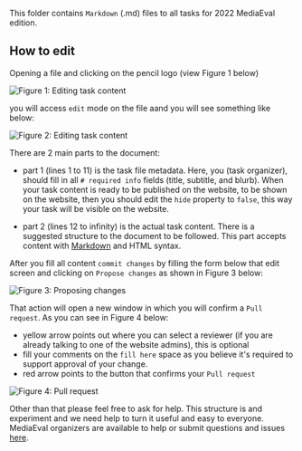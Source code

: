 This folder contains `Markdown` (.md) files to all tasks for 2022 MediaEval edition.

## How to edit

Opening a file and clicking on the pencil logo (view Figure 1 below)

![Figure 1: Editing task content](/docs/task_edition1.png "Figure 1: Editing task content")

you will access `edit` mode on the file aand you will see something like below:

![Figure 2: Editing task content](/docs/task_edition2.png "Figure 1: Editing task content")

There are 2 main parts to the document:

* part 1 (lines 1 to 11) is the task file metadata. Here, you (task organizer), should fill in all `# required info` fields (title, subtitle, and blurb). When your task content is ready to be published on the website, to be shown on the website, then you should edit the `hide` property to `false`, this way your task will be visible on the website.

* part 2 (lines 12 to infinity) is the actual task content. There is a suggested structure to the document to be followed. This part accepts content with [Markdown](https://daringfireball.net/projects/markdown/syntax) and HTML syntax.

After you fill all content `commit changes` by filling the form below that edit screen and clicking on `Propose changes` as shown in Figure 3 below:

![Figure 3: Proposing changes](/docs/task_edition3.png "Figure 3: Proposing changes")

That action will open a new window in which you will confirm a `Pull request`. As you can see in Figure 4 below:
*  yellow arrow points out where you can select a reviewer (if you are already talking to one of the website admins), this is optional
* fill your comments on the `fill here` space as you believe it's required to support approval of your change.
* red arrow points to the button that confirms your `Pull request`

![Figure 4: Pull request](/docs/task_edition4.png "Figure 3: Pull request")

Other than that please feel free to ask for help. This structure is and experiment and we need help to turn it useful and easy to everyone. MediaEval organizers are available to help or submit questions and issues [here](https://github.com/multimediaeval/multimediaeval.github.io/issues).
